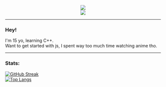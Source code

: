<div id = "chitanda-gif" align="center">
  <img src="https://media.tenor.com/s_2Q1_1Eka0AAAAM/anime-girl.gif"/>  
</div>

<div id="p-views" align="center">
  <img src="https://komarev.com/ghpvc/?username=NotKronos&style=flat-square&color=red"/>
</div>

---

### Hey!

I'm 15 yo, learning C++.
<br/>
Want to get started with js, I spent way too much time watching anime tho.

---
### Stats:
[![GitHub Streak](http://github-readme-streak-stats.herokuapp.com?user=NotKronos&theme=dark&background=000000)](https://git.io/streak-stats)
<br/>
[![Top Langs](https://github-readme-stats.vercel.app/api/top-langs/?username=NotKronos&layout=compact&theme=vision-friendly-dark)](https://github.com/anuraghazra/github-readme-stats)
<!--
**NotKronos/NotKronos** is a ✨ _special_ ✨ repository because its `README.md` (this file) appears on your GitHub profile.
-->

